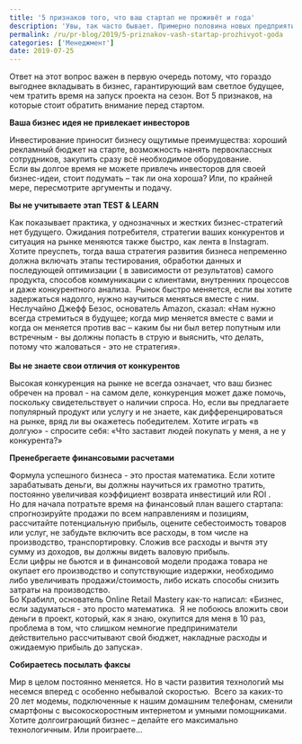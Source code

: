 ```yaml
---
title: '5 признаков того, что ваш стартап не проживёт и года'
description: 'Увы, так часто бывает. Примерно половина новых предприятий терпят крах в течение первых пяти лет, а 96% закрываются в течение десятилетия. Как узнать, окажетесь ли вы среди стайеров или быстро сойдете с дистанции?'
permalink: /ru/pr-blog/2019/5-priznakov-vash-startap-prozhivyot-goda
categories: ['Менеджмент']
date: 2019-07-25
---
```

<p>Ответ на этот вопрос важен в первую очередь потому, что гораздо выгоднее вкладывать в бизнес, гарантирующий вам светлое будущее, чем тратить время на запуск проекта на сезон. Вот 5 признаков, на которые стоит обратить внимание перед стартом.</p>
<p><strong>Ваша бизнес идея не привлекает инвесторов</strong></p>
<p>Инвестирование приносит бизнесу ощутимые преимущества: хороший рекламный бюджет на старте, возможность нанять первоклассных сотрудников, закупить сразу всё необходимое оборудование.<br>
Если вы долгое время не можете привлечь инвесторов для своей бизнес-идеи, стоит подумать &ndash; так ли она хороша? Или, по крайней мере, пересмотрите аргументы и подачу.</p>
<p><strong>Вы не учитываете этап TEST &amp; LEARN</strong></p>
<p>Как показывает практика, у однозначных и жестких бизнес-стратегий нет будущего. Ожидания потребителя, стратегии ваших конкурентов и ситуация на рынке меняются также быстро, как лента в Instagram.<br>
Хотите преуспеть, тогда ваша стратегия развития бизнеса непременно должна включать этапы тестирования, обработки данных и последующей оптимизации ( в зависимости от результатов) самого продукта, способов коммуникации с клиентами, внутренних процессов и даже конкурентного анализа.&nbsp; Рынок быстро меняется, если вы хотите задержаться надолго, нужно научиться меняться вместе с ним.<br>
Неслучайно Джефф Безос, основатель Amazon, сказал: &laquo;Нам нужно всегда стремиться в будущее; когда мир меняется вместе с вами и когда он меняется против вас &ndash; каким бы ни был ветер попутным или встречным - вы должны попасть в струю и выяснить, что делать, потому что жаловаться - это не стратегия&raquo;.<br>
<br>
<strong>Вы не знаете свои отличия от конкурентов</strong></p>
<p>Высокая конкуренция на рынке не всегда означает, что ваш бизнес обречен на провал - на самом деле, конкуренция может даже помочь, поскольку свидетельствует о наличии спроса. Но, если вы предлагаете популярный продукт или услугу и не знаете, как дифференцироваться на рынке, вряд ли вы окажетесь победителем. Хотите играть &laquo;в долгую&raquo; - спросите себя: &laquo;Что заставит людей покупать у меня, а не у конкурента?&raquo;</p>
<p><strong>Пренебрегаете финансовыми расчетами</strong></p>
<p>Формула успешного бизнеса - это простая математика. Если хотите зарабатывать деньги, вы должны научиться их грамотно тратить, постоянно увеличивая коэффициент возврата инвестиций или ROI .<br>
Но для начала потратьте время на финансовый план вашего стартапа: спрогнозируйте продажи по всем направлениям и позициям, рассчитайте потенциальную прибыль, оцените себестоимость товаров или услуг, не забудьте включить все расходы, в том числе на производство, транспортировку. Сложив все расходы и вычтя эту сумму из доходов, вы должны видеть валовую прибыль.<br>
Если цифры не бьются и в финансовой модели продажа товара не окупает его производство и сопутствующие издержки, необходимо либо увеличивать продажи/стоимость, либо искать способы снизить затраты на производство.<br>
Бо Крабилл, основатель Online Retail Mastery как-то написал: &laquo;Бизнес, если задуматься - это просто математика.&nbsp; Я не побоюсь вложить свои деньги в проект, который, как я знаю, окупится для меня в 10 раз, проблема в том, что слишком немногие предприниматели действительно рассчитывают свой бюджет, накладные расходы и ожидаемую прибыль до запуска&raquo;.</p>
<p><strong>Собираетесь посылать факсы</strong></p>
<p>Мир в целом постоянно меняется. Но в части развития технологий мы несемся вперед с особенно небывалой скоростью.&nbsp; Всего за каких-то 20 лет модемы, подключенные к нашим домашним телефонам, сменили смартфоны с высокоскоростным интернетом и умными помощниками. Хотите долгоиграющий бизнес &ndash; делайте его максимально технологичным. Или проиграете&hellip;</p>
